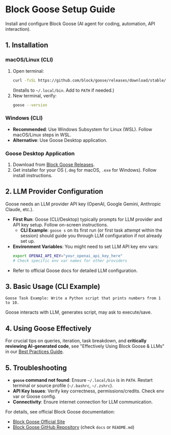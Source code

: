 # Block Goose Setup Guide

Install and configure Block Goose (AI agent for coding, automation, API interaction).

## 1. Installation

### macOS/Linux (CLI)

1.  Open terminal:
    ```bash
    curl -fsSL https://github.com/block/goose/releases/download/stable/download_cli.sh | bash
    ```
    (Installs to `~/.local/bin`. Add to `PATH` if needed.)
2.  New terminal, verify:
    ```bash
    goose --version
    ```

### Windows (CLI)

*   **Recommended**: Use Windows Subsystem for Linux (WSL). Follow macOS/Linux steps in WSL.
*   **Alternative**: Use Goose Desktop application.

### Goose Desktop Application

1.  Download from [Block Goose Releases](https://github.com/block/goose/releases).
2.  Get installer for your OS (`.dmg` for macOS, `.exe` for Windows). Follow install instructions.

## 2. LLM Provider Configuration

Goose needs an LLM provider API key (OpenAI, Google Gemini, Anthropic Claude, etc.).

*   **First Run**: Goose (CLI/Desktop) typically prompts for LLM provider and API key setup. Follow on-screen instructions.
    *   **CLI Example**: `goose s` on its first run (or first task attempt within the session) should guide you through LLM configuration if not already set up.
*   **Environment Variables**: You might need to set LLM API key env vars:
    ```bash
    export OPENAI_API_KEY="your_openai_api_key_here"
    # Check specific env var names for other providers
    ```
*   Refer to official Goose docs for detailed LLM configuration.

## 3. Basic Usage (CLI Example)

`Goose Task Example: Write a Python script that prints numbers from 1 to 10.`

Goose interacts with LLM, generates script, may ask to execute/save.

## 4. Using Goose Effectively

For crucial tips on queries, iteration, task breakdown, and **critically reviewing AI-generated code**, see "Effectively Using Block Goose & LLMs" in our [Best Practices Guide](../Best-Practices.md).

## 5. Troubleshooting

*   **`goose` command not found**: Ensure `~/.local/bin` is in `PATH`. Restart terminal or source profile (`~/.bashrc`, `~/.zshrc`).
*   **API Key Issues**: Verify key correctness, permissions/credits. Check env var or Goose config.
*   **Connectivity**: Ensure internet connection for LLM communication.

For details, see official Block Goose documentation:
*   [Block Goose Official Site](https://block.github.io/goose/)
*   [Block Goose GitHub Repository](https://github.com/block/goose) (check `docs` or `README.md`)
